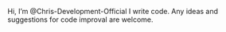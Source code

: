 Hi, I’m @Chris-Development-Official
I write code.
Any ideas and suggestions for code improval are welcome.

<!---
Chris-Development-Official/Chris-Development-Official is a ✨ special ✨ repository because its `README.md` (this file) appears on your GitHub profile.
You can click the Preview link to take a look at your changes.
--->
